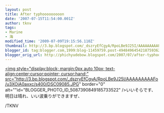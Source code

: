 ```yaml
---
layout: post
title: After typhooooooooon
date: '2007-07-15T11:54:00.001Z'
author: tknv
tags:
- Marine
- 海
modified_time: '2009-07-09T19:15:56.110Z'
thumbnail: http://3.bp.blogspot.com/_dszryEfCgyA/RpoLBe9J25I/AAAAAAAAAFo/u3XOiA0axxc/s72-c/DSC09085.JPG
blogger_id: tag:blogger.com,1999:blog-11459759.post-4948496454218759362
blogger_orig_url: http://phichyudebow.blogspot.com/2007/07/after-typhooooooooon.html
---
```


<a href="http://3.bp.blogspot.com/_dszryEfCgyA/RpoLBe9J25I/AAAAAAAAAFo/u3XOiA0axxc/s1600-h/DSC09085.JPG"><img style="display:block; margin:0px auto 10px; text-align:center;cursor:pointer; cursor:hand;" src="http://3.bp.blogspot.com/_dszryEfCgyA/RpoLBe9J25I/AAAAAAAAAFo/u3XOiA0axxc/s400/DSC09085.JPG" border="0" alt=""id="BLOGGER_PHOTO_ID_5087390849185733522" /></a>いいそらです、明日は晴れ、いい波乗りができますぜ、<div class="blogger-post-footer">/TKNV</div>